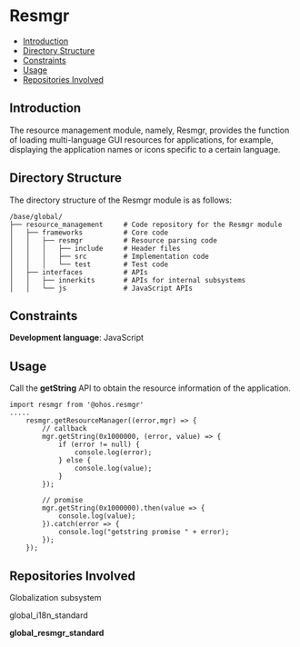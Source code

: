 # Resmgr<a name="EN-US_TOPIC_0000001162518223"></a>

-   [Introduction](#section11660541593)
-   [Directory Structure](#section1464106163817)
-   [Constraints](#section1718733212019)
-   [Usage](#section894511013511)
-   [Repositories Involved](#section15583142420413)

## Introduction<a name="section11660541593"></a>

The resource management module, namely, Resmgr, provides the function of loading multi-language GUI resources for applications, for example, displaying the application names or icons specific to a certain language.

## Directory Structure<a name="section1464106163817"></a>

The directory structure of the Resmgr module is as follows:

```
/base/global/
├── resource_management     # Code repository for the Resmgr module
│   ├── frameworks          # Core code
│   │   ├── resmgr          # Resource parsing code
│   │   │   ├── include     # Header files
│   │   │   ├── src         # Implementation code
│   │   │   └── test        # Test code
│   ├── interfaces          # APIs
│   │   ├── innerkits       # APIs for internal subsystems
│   │   └── js              # JavaScript APIs
```

## Constraints<a name="section1718733212019"></a>

**Development language**: JavaScript

## Usage<a name="section894511013511"></a>

Call the  **getString**  API to obtain the resource information of the application.

```
import resmgr from '@ohos.resmgr'
.....
    resmgr.getResourceManager((error,mgr) => {
        // callback
        mgr.getString(0x1000000, (error, value) => {
            if (error != null) {
                console.log(error);
            } else {
                console.log(value);
            }
        });

        // promise
        mgr.getString(0x1000000).then(value => {
            console.log(value);
        }).catch(error => {
            console.log("getstring promise " + error);
        });
    });
```

## Repositories Involved<a name="section15583142420413"></a>

Globalization subsystem

global\_i18n\_standard

**global\_resmgr\_standard**


